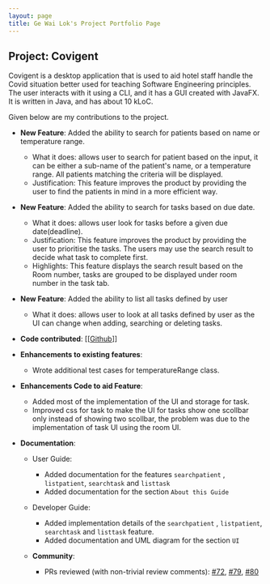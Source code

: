 ```yaml
---
layout: page
title: Ge Wai Lok's Project Portfolio Page
---
```


## Project: Covigent

Covigent is a desktop application that is used to aid hotel staff handle the Covid situation better used for teaching Software Engineering principles. The user interacts with it using a CLI, and it has a GUI created with JavaFX. It is written in Java, and has about 10 kLoC.

Given below are my contributions to the project.

* **New Feature**: Added the ability to search for patients based on name or temperature range.
  * What it does: allows user to search for patient based on the input, it can be either a sub-name of the patient's name, or a temperature range. All patients matching the criteria will be displayed.
  * Justification: This feature improves the product by providing the user to find the patients in mind in a more efficient way. 
  
* **New Feature**: Added the ability to search for tasks based on due date.
  * What it does: allows user look for tasks before a given due date(deadline).
  * Justification: This feature improves the product by providing the user to prioritise the tasks. The users may use the search result to decide what task to complete first.
  * Highlights: This feature displays the search result based on the Room number, tasks are grouped to be displayed under room number in the task tab.
  
* **New Feature**: Added the ability to list all tasks defined by user
  * What it does: allows user to look at all tasks defined by user as the UI can change when adding, searching or deleting tasks.
  
* **Code contributed**: [[[Github](https://nus-cs2103-ay2021s1.github.io/tp-dashboard/#breakdown=true&search=raymondge)]]

* **Enhancements to existing features**:
  * Wrote additional test cases for temperatureRange class.
  
* **Enhancements Code to aid Feature**:
  * Added most of the implementation of the UI and storage for task.
  * Improved css for task to make the UI for tasks show one scollbar only instead of showing two scollbar, the problem was due to the implementation of task UI using the room UI.
  
* **Documentation**:
    * User Guide:
      * Added documentation for the features `searchpatient` , `listpatient`, `searchtask` and `listtask` 
      * Added documentation for the section `About this Guide`
    * Developer Guide:
      * Added implementation details of the `searchpatient` , `listpatient`, `searchtask` and `listtask` feature.
      * Added documentation and UML diagram for the section `UI`
  
  * **Community**:
    * PRs reviewed (with non-trivial review comments): [\#72](https://github.com/AY2021S1-CS2103T-W12-1/tp/pull/72), [\#79](https://github.com/AY2021S1-CS2103T-W12-1/tp/pull/79), [\#80](https://github.com/AY2021S1-CS2103T-W12-1/tp/pull/80)
